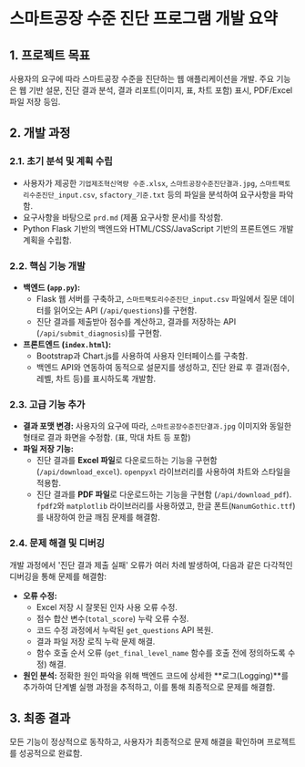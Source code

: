
# 스마트공장 수준 진단 프로그램 개발 요약

## 1. 프로젝트 목표

사용자의 요구에 따라 스마트공장 수준을 진단하는 웹 애플리케이션을 개발. 주요 기능은 웹 기반 설문, 진단 결과 분석, 결과 리포트(이미지, 표, 차트 포함) 표시, PDF/Excel 파일 저장 등임.

## 2. 개발 과정

### 2.1. 초기 분석 및 계획 수립

*   사용자가 제공한 `기업제조혁신역량 수준.xlsx`, `스마트공장수준진단결과.jpg`, `스마트팩토리수준진단_input.csv`, `sfactory_기준.txt` 등의 파일을 분석하여 요구사항을 파악함.
*   요구사항을 바탕으로 `prd.md` (제품 요구사항 문서)를 작성함.
*   Python Flask 기반의 백엔드와 HTML/CSS/JavaScript 기반의 프론트엔드 개발 계획을 수립함.

### 2.2. 핵심 기능 개발

*   **백엔드 (`app.py`):**
    *   Flask 웹 서버를 구축하고, `스마트팩토리수준진단_input.csv` 파일에서 질문 데이터를 읽어오는 API (`/api/questions`)를 구현함.
    *   진단 결과를 제출받아 점수를 계산하고, 결과를 저장하는 API (`/api/submit_diagnosis`)를 구현함.
*   **프론트엔드 (`index.html`):**
    *   Bootstrap과 Chart.js를 사용하여 사용자 인터페이스를 구축함.
    *   백엔드 API와 연동하여 동적으로 설문지를 생성하고, 진단 완료 후 결과(점수, 레벨, 차트 등)를 표시하도록 개발함.

### 2.3. 고급 기능 추가

*   **결과 포맷 변경:** 사용자의 요구에 따라, `스마트공장수준진단결과.jpg` 이미지와 동일한 형태로 결과 화면을 수정함. (표, 막대 차트 등 포함)
*   **파일 저장 기능:**
    *   진단 결과를 **Excel 파일**로 다운로드하는 기능을 구현함 (`/api/download_excel`). `openpyxl` 라이브러리를 사용하여 차트와 스타일을 적용함.
    *   진단 결과를 **PDF 파일**로 다운로드하는 기능을 구현함 (`/api/download_pdf`). `fpdf2`와 `matplotlib` 라이브러리를 사용하였고, 한글 폰트(`NanumGothic.ttf`)를 내장하여 한글 깨짐 문제를 해결함.

### 2.4. 문제 해결 및 디버깅

개발 과정에서 '진단 결과 제출 실패' 오류가 여러 차례 발생하여, 다음과 같은 다각적인 디버깅을 통해 문제를 해결함:

*   **오류 수정:**
    *   Excel 저장 시 잘못된 인자 사용 오류 수정.
    *   점수 합산 변수(`total_score`) 누락 오류 수정.
    *   코드 수정 과정에서 누락된 `get_questions` API 복원.
    *   결과 파일 저장 로직 누락 문제 해결.
    *   함수 호출 순서 오류 (`get_final_level_name` 함수를 호출 전에 정의하도록 수정) 해결.
*   **원인 분석:** 정확한 원인 파악을 위해 백엔드 코드에 상세한 **로그(Logging)**를 추가하여 단계별 실행 과정을 추적하고, 이를 통해 최종적으로 문제를 해결함.

## 3. 최종 결과

모든 기능이 정상적으로 동작하고, 사용자가 최종적으로 문제 해결을 확인하며 프로젝트를 성공적으로 완료함.
